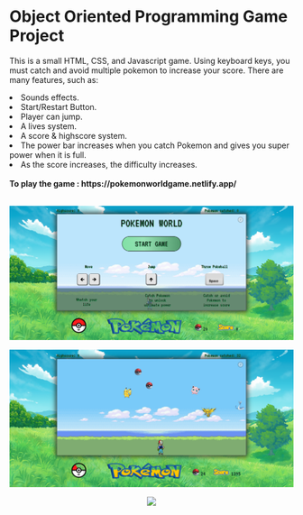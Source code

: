 # Object Oriented Programming Game Project

This is a small HTML, CSS, and Javascript game. Using keyboard keys, you must catch and avoid multiple pokemon to increase your score. There are many features, such as:
<li> Sounds effects. </li>
<li> Start/Restart Button. </li>
<li> Player can jump. </li>
<li> A lives system. </li>
<li> A score & highscore system. </li>
<li>The power bar increases when you catch Pokemon and gives you super power when it is full.  </li>
<li> As the score increases, the difficulty increases.</li>
<br>
<b> To play the game : https://pokemonworldgame.netlify.app/ <b>
<br>
<br>
<p align="center"><img src="./images/pokemon1.png"></p>
<p align="center"><img src="./images/pokemon3.png"></p>
<p align="center"><img src="./images/gameplay.gif"></p>
